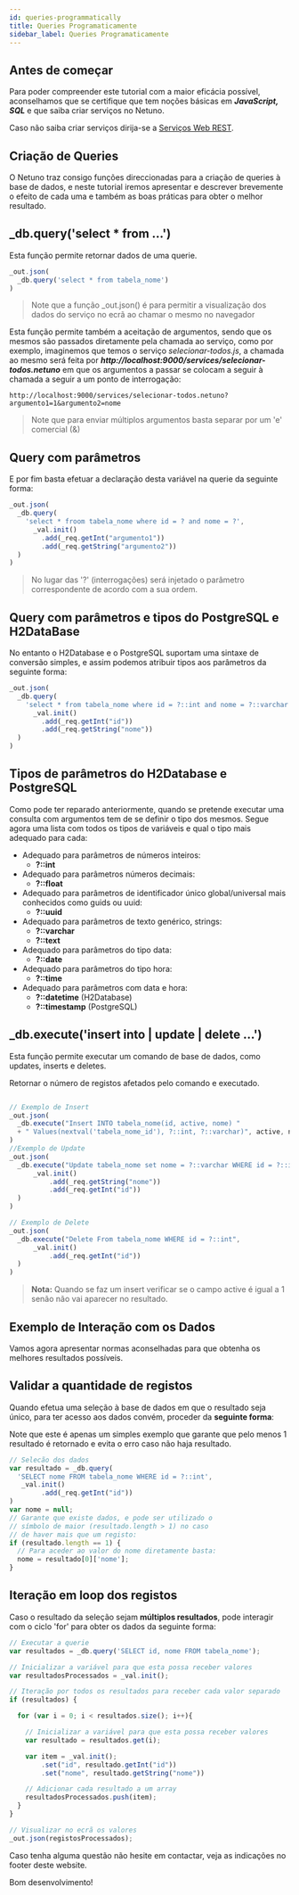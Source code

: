 ```yaml
---
id: queries-programmatically
title: Queries Programaticamente
sidebar_label: Queries Programaticamente
---
```


## Antes de começar

Para poder compreender este tutorial com a maior eficácia possível, aconselhamos que se certifique que tem noções básicas em _**JavaScript, SQL**_ e que saiba criar serviços no Netuno.

Caso não saiba criar serviços dirija-se a [Serviços Web REST](rest).

## Criação de Queries
O Netuno traz consigo funções direccionadas para a criação de queries à base de dados, e neste tutorial iremos apresentar e descrever brevemente o efeito de cada uma e também as boas práticas para obter o melhor resultado.

## _db.query('select * from ...')
Esta função permite retornar dados de uma querie.
```javascript
_out.json(
  _db.query('select * from tabela_nome')
)
```
> Note que a função _out.json() é para permitir a visualização dos dados do serviço no ecrã ao chamar o mesmo no navegador

Esta função permite também a aceitação de argumentos, sendo que os mesmos são passados diretamente pela chamada ao serviço, como por exemplo, imaginemos que temos o serviço _selecionar-todos.js_, a chamada ao mesmo será feita por _**http://localhost:9000/services/selecionar-todos.netuno**_ em que os argumentos a passar se colocam a seguir à chamada a seguir a um ponto de interrogação:

```
http://localhost:9000/services/selecionar-todos.netuno?argumento1=1&argumento2=nome
```

> Note que para enviar múltiplos argumentos basta separar por um 'e' comercial (&)

## Query com parâmetros
E por fim basta efetuar a declaração desta variável na querie da seguinte forma:

```javascript
_out.json(
  _db.query(
    'select * froom tabela_nome where id = ? and nome = ?',
      _val.init()
        .add(_req.getInt("argumento1"))
        .add(_req.getString("argumento2"))
  )
)
```

> No lugar das '?' (interrogações) será injetado o parâmetro correspondente de acordo com a sua ordem.

## Query com parâmetros e tipos do PostgreSQL e H2DataBase
No entanto o H2Database e o PostgreSQL suportam uma sintaxe de conversão simples, e assim podemos atribuir tipos aos parâmetros da seguinte forma:

```javascript
_out.json(
  _db.query(
    'select * from tabela_nome where id = ?::int and nome = ?::varchar',
      _val.init()
        .add(_req.getInt("id"))
        .add(_req.getString("nome"))
  )
)
```

## Tipos de parâmetros do H2Database e PostgreSQL
Como pode ter reparado anteriormente, quando se pretende executar uma consulta com argumentos tem de se definir o tipo dos mesmos. Segue agora uma lista com todos os tipos de variáveis e qual o tipo mais adequado para cada:

* Adequado para parâmetros de números inteiros:
    * **?::int**
* Adequado para parâmetros números decimais:
    * **?::float**
 * Adequado para parâmetros de identificador único global/universal mais conhecidos como guids ou uuid:
    * **?::uuid**
 * Adequado para parâmetros de texto genérico, strings:
    * **?::varchar**
    * **?::text**
 * Adequado para parâmetros do tipo data:
    * **?::date**
 * Adequado para parâmetros do tipo hora:
    *  **?::time**
 * Adequado para parâmetros com data e hora:
    * **?::datetime** (H2Database)
    * **?::timestamp** (PostgreSQL)
    
## _db.execute('insert into | update | delete ...')
Esta função permite executar um comando de base de dados, como updates, inserts e deletes.

Retornar o número de registos afetados pelo comando e executado.

```javascript

// Exemplo de Insert
_out.json(
  _db.execute("Insert INTO tabela_nome(id, active, nome) "
  + " Values(nextval('tabela_nome_id'), ?::int, ?::varchar)", active, nome)
)
//Exemplo de Update
_out.json(
  _db.execute("Update tabela_nome set nome = ?::varchar WHERE id = ?::int",
      _val.init()
          .add(_req.getString("nome"))
          .add(_req.getInt("id"))
  )
)

// Exemplo de Delete 
_out.json(
  _db.execute("Delete From tabela_nome WHERE id = ?::int",
      _val.init()
          .add(_req.getInt("id"))
  )
)
```
>**Nota:** Quando se faz um insert verificar se o campo active é igual a 1 senão não vai aparecer no resultado. 

## Exemplo de Interação com os Dados

Vamos agora apresentar normas aconselhadas para que obtenha os melhores resultados possíveis.

## Validar a quantidade de registos

Quando efetua uma seleção à base de dados em que o resultado seja único, para ter acesso aos dados convém, proceder da **seguinte forma**:

Note que este é apenas um simples exemplo que garante que pelo menos 1 resultado é retornado e evita o erro caso não haja resultado.

```javascript
// Selecão dos dados
var resultado = _db.query(
  'SELECT nome FROM tabela_nome WHERE id = ?::int',
   _val.init()
        .add(_req.getInt("id"))
)
var nome = null;
// Garante que existe dados, e pode ser utilizado o 
// símbolo de maior (resultado.length > 1) no caso 
// de haver mais que um registo:
if (resultado.length == 1) {
  // Para aceder ao valor do nome diretamente basta:
  nome = resultado[0]['nome'];
}
```

## Iteração em loop dos registos
Caso o resultado da seleção sejam **múltiplos resultados**, pode interagir com o ciclo 'for' para obter os dados da seguinte forma:

```javascript
// Executar a querie
var resultados = _db.query('SELECT id, nome FROM tabela_nome');

// Inicializar a variável para que esta possa receber valores
var resultadosProcessados = _val.init();

// Iteração por todos os resultados para receber cada valor separado
if (resultados) {

  for (var i = 0; i < resultados.size(); i++){

    // Inicializar a variável para que esta possa receber valores
    var resultado = resultados.get(i);

    var item = _val.init();
        .set("id", resultado.getInt("id"))
        .set("nome", resultado.getString("nome"))

    // Adicionar cada resultado a um array
    resultadosProcessados.push(item);
  }
}

// Visualizar no ecrã os valores
_out.json(registosProcessados);
```

Caso tenha alguma questão não hesite em contactar, veja as indicações no footer deste website.

Bom desenvolvimento!
